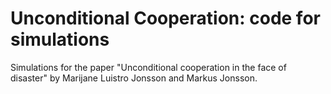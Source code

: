# Unconditional Cooperation: code for simulations
Simulations for the paper "Unconditional cooperation in the face of disaster" by Marijane Luistro Jonsson and Markus Jonsson.
